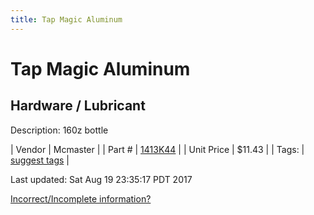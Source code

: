 ```yaml
---
title: Tap Magic Aluminum
---
```


# Tap Magic Aluminum
## Hardware / Lubricant
Description: 	160z bottle 

| Vendor | Mcmaster | 
| Part # | [1413K44](https://www.mcmaster.com/#1413K44) | 
| Unit Price | $11.43 | 
| Tags: | [suggest tags](https://docs.google.com/forms/d/e/1FAIpQLSeWyY8v3RgOty-MyWmh9U0iivNYN_molChYyS-0U-o-kOAv_g/viewform) | 

Last updated: Sat Aug 19 23:35:17 PDT 2017

 [Incorrect/Incomplete information?](https://docs.google.com/forms/d/e/1FAIpQLSeWyY8v3RgOty-MyWmh9U0iivNYN_molChYyS-0U-o-kOAv_g/viewform)